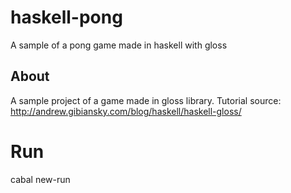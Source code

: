 # haskell-pong
A sample of a pong game made in haskell with gloss

## About
A sample project of a game made in gloss library.
Tutorial source:
http://andrew.gibiansky.com/blog/haskell/haskell-gloss/

# Run
cabal new-run
